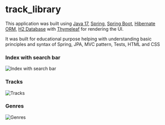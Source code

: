 # track_library

This application was built using
[Java 17](https://jdk.java.net/17/),
[Spring](https://spring.io/),
[Spring Boot](https://spring.io/projects/spring-boot),
[Hibernate ORM](https://hibernate.org/),
[H2 Database](https://www.h2database.com/html/main.html)
with [Thymeleaf](https://www.thymeleaf.org/)
for rendering the UI.

It was built for educational purpose helping with understanding basic principles and syntax of Spring, JPA, MVC pattern, Tests, HTML and CSS

### Index with search bar

![Index with search bar](https://user-images.githubusercontent.com/80630476/149616838-cfda1562-125b-4359-90bb-93a8d7214209.png)

### Tracks

![Tracks](https://user-images.githubusercontent.com/80630476/149616852-3006fb69-da71-4332-b806-08ae38c167ea.png)

### Genres

![Genres](https://user-images.githubusercontent.com/80630476/149616991-9fe78d92-708d-416d-94a5-d4a017c9c7ca.png)
